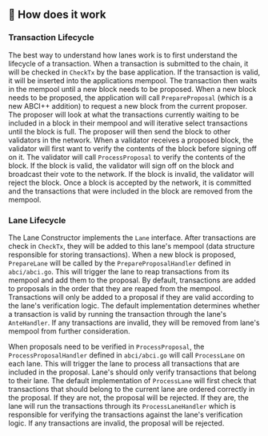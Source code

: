 ## 🤔 How does it work

### Transaction Lifecycle

The best way to understand how lanes work is to first understand the lifecycle 
of a transaction. When a transaction is submitted to the chain, it will be checked
in `CheckTx` by the base application. If the transaction is valid, it will be
inserted into the applications mempool. The transaction then waits in the mempool
until a new block needs to be proposed. When a new block needs to be proposed,
the application will call `PrepareProposal` (which is a new ABCI++ addition) to
request a new block from the current proposer. The proposer will look at what the
transactions currently waiting to be included in a block in their mempool and 
will iterative select transactions until the block is full. The proposer will then
send the block to other validators in the network. When a validator receives a 
proposed block, the validator will first want to verify the contents of the block
before signing off on it. The validator will call `ProcessProposal` to verify the
contents of the block. If the block is valid, the validator will sign off on the
block and broadcast their vote to the network. If the block is invalid, the validator
will reject the block. Once a block is accepted by the network, it is committed
and the transactions that were included in the block are removed from the mempool.

### Lane Lifecycle

The Lane Constructor implements the `Lane` interface. After transactions are 
check in `CheckTx`, they will be added to this lane's mempool (data structure
responsible for storing transactions). When a new block is proposed, `PrepareLane`
will be called by the `PrepareProposalHandler` defined in `abci/abci.go`. This 
will trigger the lane to reap transactions from its mempool and add them to the
proposal. By default, transactions are added to proposals in the order that they
are reaped from the mempool. Transactions will only be added to a proposal
if they are valid according to the lane's verification logic. The default implementation
determines whether a transaction is valid by running the transaction through the
lane's `AnteHandler`. If any transactions are invalid, they will be removed from
lane's mempool from further consideration.

When proposals need to be verified in `ProcessProposal`, the `ProcessProposalHandler`
defined in `abci/abci.go` will call `ProcessLane` on each lane. This will trigger
the lane to process all transactions that are included in the proposal. Lane's 
should only verify transactions that belong to their lane. The default implementation
of `ProcessLane` will first check that transactions that should belong to the 
current lane are ordered correctly in the proposal. If they are not, the proposal
will be rejected. If they are, the lane will run the transactions through its `ProcessLaneHandler`
which is responsible for verifying the transactions against the lane's verification
logic. If any transactions are invalid, the proposal will be rejected. 